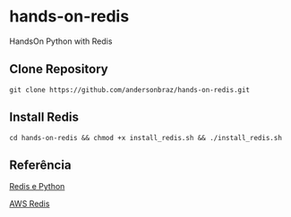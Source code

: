 # hands-on-redis
HandsOn Python with Redis


## Clone Repository

```shell
git clone https://github.com/andersonbraz/hands-on-redis.git
```

## Install Redis

```shell
cd hands-on-redis && chmod +x install_redis.sh && ./install_redis.sh
```


## Referência

[Redis e Python](https://www.youtube.com/watch?v=vc_z2EHwdOE)

[AWS Redis](https://aws.amazon.com/pt/redis/)